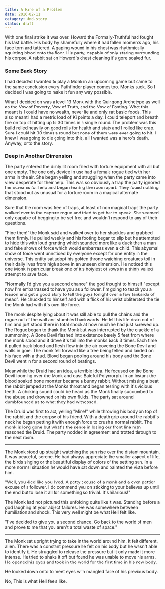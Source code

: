 ```yaml
---
title: A Hare of a Problem
date: 2016-02-11
catagory: dnd-story
status: draft
---
```


With one final strike it was over. Howard the Formally-Truthful had fought his
last battle. His body lay shamefully where it had fallen moments ago, his face
torn and tattered. A gaping wound in his chest was rhythmically squirting blood
onto the floor. His party, capable of only staring surrounding his corpse. A
rabbit sat on Howerd's chest cleaning it's gore soaked fur.

### Some Back Story

I had decided I wanted to play a Monk in an upcoming game but came to the same
conclusion every Pathfinder player comes too. Monks suck. So I decided I was
going to make it fun any way possible.

What I decided on was a level 13 Monk with the Quinqong Archetype as well as the
Vow of Poverty, Vow of Truth, and the Vow of Fasting. What this meant is I could
have no wealth, never lie and only eat basic foods. This also meant I had a
metric load of Ki points a day. I could teleport and breath fire on top of
hitting up to 30 times in a single round. The problem was this build relied
heavily on good rolls for health and stats and I rolled like crap. Sure I could
hit 30 times a round but none of them were ever going to hit. I knew I was going
to die going into this, all I wanted was a hero's death. Anyway, onto the story.

### Deep in Another Dimension

The party entered the dimly lit room filled with torture equipment with all but
one empty. The one only device in use had a female rogue tied with her arms in
the air. She began yelling and struggling when the party came into view
desperate for their help. This was so obviously a trap the party ignored her
screams for help and began tearing the room apart. They found nothing that stood
out as unusual for a torture room in a magical alternate dimension.

Sure that the room was free of traps, at least of non magical traps the party
walked over to the capture rogue and tried to get her to speak. She seemed only
capable of begging to be set free and wouldn't respond to any of their
questions.

"Fine then!" the Monk said and walked over to her shackles and grabbed them
firmly. He pulled weekly and his footing began to slip but he attempted to hide
this with loud grunting which sounded more like a duck then a man and fake shows
of force which would embarrass even a child. This abysmal show of force went
unnoticed by everyone except for one entity in the universe. This entity sat
adopt his golden throne watching creatures toil in their daily lives from high
above in an unseen dimension. He noticed this one Monk in particular break one
of it's holyiest of vows in a thinly vailed attempt to save face.

"Normally I'd give you a second chance" the god thought to himself "except now
I'm embarrassed to have you as a follower. I'm going to teach you a lesson and
get a good story to tell the guys tonight over a few tankards of mead". He
chuckled to himself and with a flick of his wrist obliterated the tie the Monk
had with it's own life force.

The monk despite lying about it was still able to pull the chains and the rogue
out of the wall and stumbled backwards. He felt his life drain out of him and
just stood there in total shock at how much he had just screwed up. The Rogue
began to thank the Monk but was interrupted by the crackle of a summoning. A
Bone Devil flashed into existence barely 5 feet from where the monk stood and it
drove it's tail into the monks back 3 times. Each time it pulled back blood and
flesh flew into the air covering the Bone Devil and walls in gore. The monk fell
forward like a tree being felled and landed on his face with a thud. Blood began
pooling around his body and the Bone Devil went in for a second round of
beatings.

Meanwhile the Druid had an idea, a terrible idea. He focused on the Bone Devil
looming over the Monk and case Baleful Polymorph. In an instant the blood soaked
bone monster became a bunny rabbit. Without missing a beat the rabbit jumped at
the Monks throat and began tearing with it's vicious teeth. A choking sound
could be heard as the Monk finally succumbed to the abuse and drowned on his own
fluids. The party sat around dumbfounded as to what they had witnessed.

The Druid was first to act, yelling "Mine!" while throwing his body on top of
the rabbit and the corpse of his friend. With a death grip around the rabbit's
neck he began petting it with enough force to crush a normal rabbit. The monk is
long gone but what's the sense in losing our front line man reasoned the Druid.
The party nodded in agreement and trotted through to the next room.

---

The Monk stood up straight watching the sun rise over the distant mountain. It
was peaceful, serene. He had always appreciate the smaller aspect of life, the
birds singing or the beautiful display of colors of the setting sun. In a more
normal situation he would have sat down and painted the vista before him.

"Well, you died like you lived. A petty excuse of a monk and a even pettier
excuse of a follower. I do commend you on sticking to your believes up until the
end but to lose it all for something so trivial. It's hilarious!"

The Monk had not pictured this unfolding quite like it was. Standing before a
god laughing at your abject failures. He was somewhere between humiliation and
shock. This very well might be what Hell felt like.

"I've decided to give you a second chance. Go back to the world of men and prove
to me that you aren't a total waste of space."

---

The Monk sat upright trying to take in the world around him. It felt different,
alien. There was a constant pressure he felt on his body but he wasn't able to
identify it. He struggled to release the pressure but it only made it more
intense. He tried to shake it off but found he was unable to move his arms. He
opened his eyes and took in the world for the first time in his new body.

He looked down onto to meet eyes with mangled face of his previous body.

No, This is what Hell feels like.
